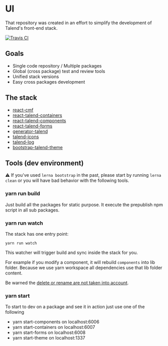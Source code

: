 # UI

That repository was created in an effort to simplify the development of Talend's
front-end stack.

[![Travis CI][travis-ci-image] ][travis-ci-url]

[travis-ci-image]: https://travis-ci.org/Talend/ui.svg?branch=master
[travis-ci-url]: https://travis-ci.org/Talend/ui

## Goals

* Single code repository / Multiple packages
* Global (cross package) test and review tools
* Unified stack versions
* Easy cross packages development

## The stack

- [react-cmf](https://github.com/Talend/ui/tree/master/packages/cmf)
- [react-talend-containers](https://github.com/Talend/ui/tree/master/packages/containers)
- [react-talend-components](https://github.com/Talend/ui/tree/master/packages/components)
- [react-talend-forms](https://github.com/Talend/ui/tree/master/packages/forms)
- [generator-talend](https://github.com/Talend/ui/tree/master/packages/generator)
- [talend-icons](https://github.com/Talend/ui/tree/master/packages/icons)
- [talend-log](https://github.com/Talend/ui/tree/master/packages/logging)
- [bootstrap-talend-theme](https://github.com/Talend/ui/tree/master/packages/theme)

## Tools (dev environment)

:warning: If you've used `lerna bootstrap` in the past, please start by running `lerna clean` or you will have bad behavior with the following tools.

### yarn run build

Just build all the packages for static purpose.
It execute the prepublish npm script in all sub packages.

### yarn run watch

The stack has one entry point:

```
yarn run watch
```

This watcher will trigger build and sync inside the stack for you.

For example if you modify a component, it will rebuild `components` into lib folder. Because we use yarn workspace all dependencies use that lib folder content.

Be warned the [delete or rename are not taken into account](https://github.com/remy/nodemon/issues/656).

### yarn start

To start to dev on a package and see it in action just use one of the following

- yarn start-components on localhost:6006
- yarn start-containers on localhost:6007
- yarn start-forms on localhost:6008
- yarn start-theme on localhost:1337
